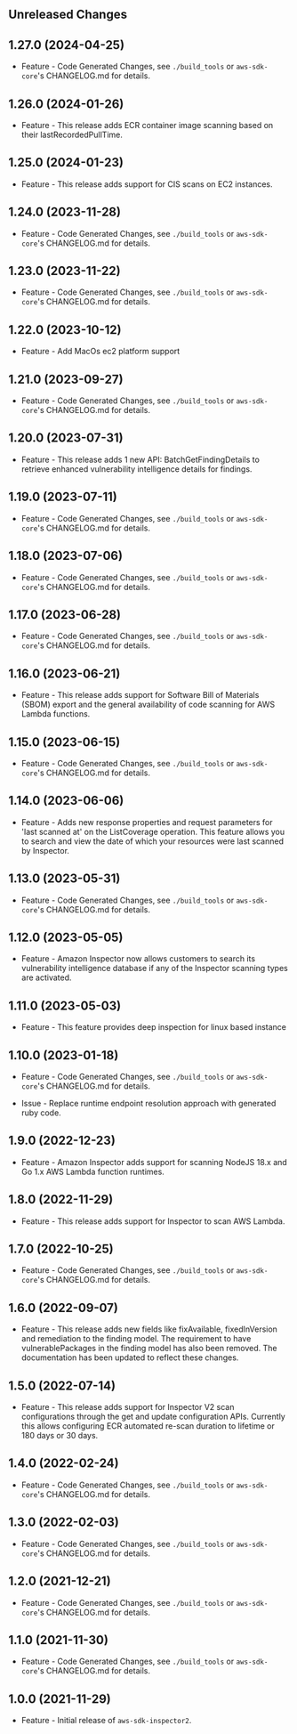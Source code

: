 Unreleased Changes
------------------

1.27.0 (2024-04-25)
------------------

* Feature - Code Generated Changes, see `./build_tools` or `aws-sdk-core`'s CHANGELOG.md for details.

1.26.0 (2024-01-26)
------------------

* Feature - This release adds ECR container image scanning based on their lastRecordedPullTime.

1.25.0 (2024-01-23)
------------------

* Feature - This release adds support for CIS scans on EC2 instances.

1.24.0 (2023-11-28)
------------------

* Feature - Code Generated Changes, see `./build_tools` or `aws-sdk-core`'s CHANGELOG.md for details.

1.23.0 (2023-11-22)
------------------

* Feature - Code Generated Changes, see `./build_tools` or `aws-sdk-core`'s CHANGELOG.md for details.

1.22.0 (2023-10-12)
------------------

* Feature - Add MacOs ec2 platform support

1.21.0 (2023-09-27)
------------------

* Feature - Code Generated Changes, see `./build_tools` or `aws-sdk-core`'s CHANGELOG.md for details.

1.20.0 (2023-07-31)
------------------

* Feature - This release adds 1 new API: BatchGetFindingDetails to retrieve enhanced vulnerability intelligence details for findings.

1.19.0 (2023-07-11)
------------------

* Feature - Code Generated Changes, see `./build_tools` or `aws-sdk-core`'s CHANGELOG.md for details.

1.18.0 (2023-07-06)
------------------

* Feature - Code Generated Changes, see `./build_tools` or `aws-sdk-core`'s CHANGELOG.md for details.

1.17.0 (2023-06-28)
------------------

* Feature - Code Generated Changes, see `./build_tools` or `aws-sdk-core`'s CHANGELOG.md for details.

1.16.0 (2023-06-21)
------------------

* Feature - This release adds support for Software Bill of Materials (SBOM) export and the general availability of code scanning for AWS Lambda functions.

1.15.0 (2023-06-15)
------------------

* Feature - Code Generated Changes, see `./build_tools` or `aws-sdk-core`'s CHANGELOG.md for details.

1.14.0 (2023-06-06)
------------------

* Feature - Adds new response properties and request parameters for 'last scanned at' on the ListCoverage operation. This feature allows you to search and view the date of which your resources were last scanned by Inspector.

1.13.0 (2023-05-31)
------------------

* Feature - Code Generated Changes, see `./build_tools` or `aws-sdk-core`'s CHANGELOG.md for details.

1.12.0 (2023-05-05)
------------------

* Feature - Amazon Inspector now allows customers to search its vulnerability intelligence database if any of the Inspector scanning types are activated.

1.11.0 (2023-05-03)
------------------

* Feature - This feature provides deep inspection for linux based instance

1.10.0 (2023-01-18)
------------------

* Feature - Code Generated Changes, see `./build_tools` or `aws-sdk-core`'s CHANGELOG.md for details.

* Issue - Replace runtime endpoint resolution approach with generated ruby code.

1.9.0 (2022-12-23)
------------------

* Feature - Amazon Inspector adds support for scanning NodeJS 18.x and Go 1.x AWS Lambda function runtimes.

1.8.0 (2022-11-29)
------------------

* Feature - This release adds support for Inspector to scan AWS Lambda.

1.7.0 (2022-10-25)
------------------

* Feature - Code Generated Changes, see `./build_tools` or `aws-sdk-core`'s CHANGELOG.md for details.

1.6.0 (2022-09-07)
------------------

* Feature - This release adds new fields like fixAvailable, fixedInVersion and remediation to the finding model. The requirement to have vulnerablePackages in the finding model has also been removed. The documentation has been updated to reflect these changes.

1.5.0 (2022-07-14)
------------------

* Feature - This release adds support for Inspector V2 scan configurations through the get and update configuration APIs. Currently this allows configuring ECR automated re-scan duration to lifetime or 180 days or 30 days.

1.4.0 (2022-02-24)
------------------

* Feature - Code Generated Changes, see `./build_tools` or `aws-sdk-core`'s CHANGELOG.md for details.

1.3.0 (2022-02-03)
------------------

* Feature - Code Generated Changes, see `./build_tools` or `aws-sdk-core`'s CHANGELOG.md for details.

1.2.0 (2021-12-21)
------------------

* Feature - Code Generated Changes, see `./build_tools` or `aws-sdk-core`'s CHANGELOG.md for details.

1.1.0 (2021-11-30)
------------------

* Feature - Code Generated Changes, see `./build_tools` or `aws-sdk-core`'s CHANGELOG.md for details.

1.0.0 (2021-11-29)
------------------

* Feature - Initial release of `aws-sdk-inspector2`.

